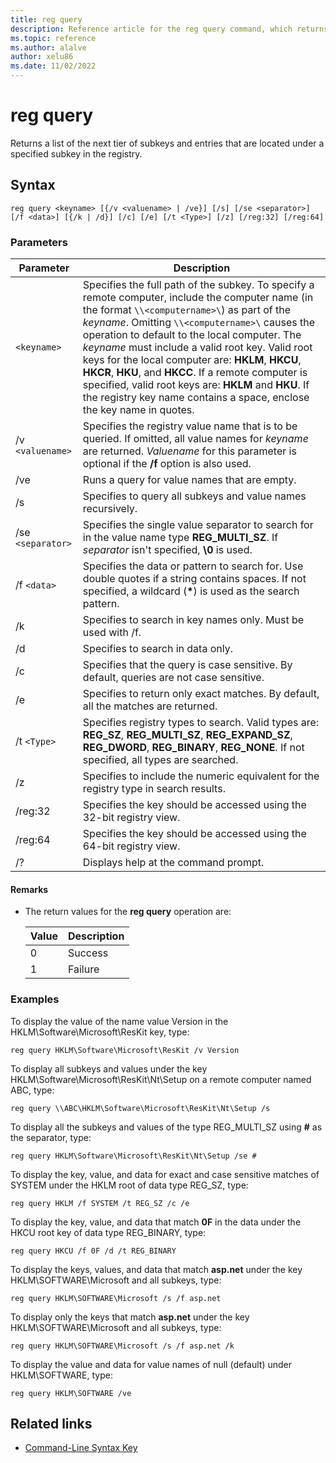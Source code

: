 ```yaml
---
title: reg query
description: Reference article for the reg query command, which returns a list of the next tier of subkeys and entries that are located under a specified subkey in the registry.
ms.topic: reference
ms.author: alalve
author: xelu86
ms.date: 11/02/2022
---
```


# reg query

Returns a list of the next tier of subkeys and entries that are located under a specified subkey in the registry.

## Syntax

```
reg query <keyname> [{/v <valuename> | /ve}] [/s] [/se <separator>] [/f <data>] [{/k | /d}] [/c] [/e] [/t <Type>] [/z] [/reg:32] [/reg:64]
```

### Parameters

| Parameter | Description |
|--|--|
| `<keyname>` | Specifies the full path of the subkey. To specify a remote computer, include the computer name (in the format `\\<computername>\`) as part of the *keyname*. Omitting `\\<computername>\` causes the operation to default to the local computer. The *keyname* must include a valid root key. Valid root keys for the local computer are: **HKLM**, **HKCU**, **HKCR**, **HKU**, and **HKCC**. If a remote computer is specified, valid root keys are: **HKLM** and **HKU**. If the registry key name contains a space, enclose the key name in quotes. |
| /v `<valuename>` | Specifies the registry value name that is to be queried. If omitted, all value names for *keyname* are returned. *Valuename* for this parameter is optional if the **/f** option is also used. |
| /ve | Runs a query for value names that are empty. |
| /s | Specifies to query all subkeys and value names recursively. |
| /se `<separator>` | Specifies the single value separator to search for in the value name type **REG_MULTI_SZ**. If *separator* isn't specified, **\0** is used. |
| /f `<data>` | Specifies the data or pattern to search for. Use double quotes if a string contains spaces. If not specified, a wildcard (**&#42;**) is used as the search pattern. |
| /k | Specifies to search in key names only. Must be used with /f. |
| /d | Specifies to search in data only. |
| /c | Specifies that the query is case sensitive. By default, queries are not case sensitive. |
| /e | Specifies to return only exact matches. By default, all the matches are returned. |
| /t `<Type>` | Specifies registry types to search. Valid types are: **REG_SZ**, **REG_MULTI_SZ**, **REG_EXPAND_SZ**, **REG_DWORD**, **REG_BINARY**, **REG_NONE**. If not specified, all types are searched. |
| /z | Specifies to include the numeric equivalent for the registry type in search results. |
| /reg:32 | Specifies the key should be accessed using the 32-bit registry view. |
| /reg:64 | Specifies the key should be accessed using the 64-bit registry view. |
| /? | Displays help at the command prompt. |

#### Remarks

- The return values for the **reg query** operation are:

    | Value | Description |
    |--|--|
    | 0 | Success |
    | 1 | Failure |

### Examples

To display the value of the name value Version in the HKLM\Software\Microsoft\ResKit key, type:

```
reg query HKLM\Software\Microsoft\ResKit /v Version
```

To display all subkeys and values under the key HKLM\Software\Microsoft\ResKit\Nt\Setup on a remote computer named ABC, type:

```
reg query \\ABC\HKLM\Software\Microsoft\ResKit\Nt\Setup /s
```

To display all the subkeys and values of the type REG_MULTI_SZ using **#** as the separator, type:

```
reg query HKLM\Software\Microsoft\ResKit\Nt\Setup /se #
```

To display the key, value, and data for exact and case sensitive matches of SYSTEM under the HKLM root of data type REG_SZ, type:

```
reg query HKLM /f SYSTEM /t REG_SZ /c /e
```

To display the key, value, and data that match **0F** in the data under the HKCU root key of data type REG_BINARY, type:

```
reg query HKCU /f 0F /d /t REG_BINARY
```

To display the keys, values, and data that match **asp.net** under the key HKLM\SOFTWARE\Microsoft and all subkeys, type:

```
reg query HKLM\SOFTWARE\Microsoft /s /f asp.net
```

To display only the keys that match **asp.net** under the key HKLM\SOFTWARE\Microsoft and all subkeys, type:

```
reg query HKLM\SOFTWARE\Microsoft /s /f asp.net /k
```

To display the value and data for value names of null (default) under HKLM\SOFTWARE, type:

```
reg query HKLM\SOFTWARE /ve
```

## Related links

- [Command-Line Syntax Key](command-line-syntax-key.md)
